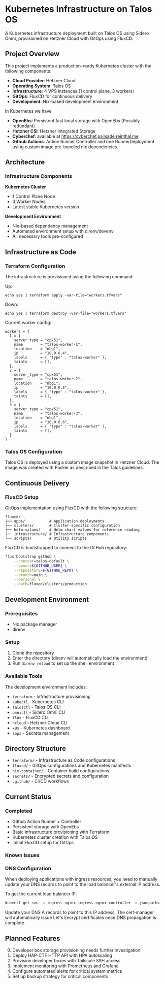 # Kubernetes Infrastructure on Talos OS

A Kubernetes infrastructure deployment built on Talos OS using Sidero Omni, provisioned on Hetzner Cloud with GitOps using FluxCD.

## Project Overview

This project implements a production-ready Kubernetes cluster with the following components:
- **Cloud Provider**: Hetzner Cloud
- **Operating System**: Talos OS
- **Infrastructure**: 4 VPS instances (1 control plane, 3 workers)
- **GitOps**: FluxCD for continuous delivery
- **Development**: Nix-based development environment

In Kubernetes we have

- **OpenEbs**: Persistent fast local storage with OpenEbs (Possibly redundant)
- **Hetzner CSI**: Hetzner Integrated Storage
- **Cyberchef**: available at https://cyberchef.palisade.reinthal.me
- **Github Actions**: Action Runner Controller and one RunnerDeployment using custom image pre-bundled nix dependencies.

## Architecture

### Infrastructure Components

**Kubernetes Cluster**
- 1 Control Plane Node
- 3 Worker Nodes
- Latest stable Kubernetes version

**Development Environment**
- Nix-based dependency management
- Automated environment setup with direnv/devenv
- All necessary tools pre-configured

## Infrastructure as Code

### Terraform Configuration

The infrastructure is provisioned using the following command:


Up:

```
echo yes | terraform apply -var-file="workers.tfvars"
```

Down:

```
echo yes | terraform destroy -var-file="workers.tfvars"
```

Current worker config:

```
workers = {
  1 = {
    server_type = "cpx51",
    name        = "talos-worker-1",
    location    = "nbg1",
    ip          = "10.0.0.4",
    labels      = { "type" : "talos-worker" },
    taints      = [],
  },
  2 = {
    server_type = "cpx51",
    name        = "talos-worker-2",
    location    = "nbg1",
    ip          = "10.0.0.5",
    labels      = { "type" : "talos-worker" },
    taints      = [],
  },
  3 = {
    server_type = "cpx51",
    name        = "talos-worker-3",
    location    = "nbg1",
    ip          = "10.0.0.6",
    labels      = { "type" : "talos-worker" },
    taints      = [],
  }
}

```


### Talos OS Configuration

Talos OS is deployed using a custom image snapshot in Hetzner Cloud. The image was created with Packer as described in the Talos guidelines.

## Continuous Delivery

### FluxCD Setup

GitOps implementation using FluxCD with the following structure:

```
fluxcd/
├── apps/           # Application deployments
├── clusters/       # Cluster-specific configuration
├── helm-values/    # Helm chart values for reference reading
├── infrastructure/ # Infrastructure components
└── scripts/        # Utility scripts
```

FluxCD is bootstrapped to connect to the GitHub repository:

```bash
flux bootstrap github \
    --context=talos-default \
    --owner=${GITHUB_USER} \
    --repository=${GITHUB_REPO} \
    --branch=main \
    --personal \
    --path=fluxcd/clusters/production
```

## Development Environment

### Prerequisites

- Nix package manager
- direnv

### Setup

1. Clone the repository
2. Enter the directory (direnv will automatically load the environment)
3. Run `direnv reload` to set up the shell environment

### Available Tools

The development environment includes:
- `terraform` - Infrastructure provisioning
- `kubectl` - Kubernetes CLI
- `talosctl` - Talos OS CLI
- `omnictl` - Sidero Omni CLI
- `flux` - FluxCD CLI
- `hcloud` - Hetzner Cloud CLI
- `k9s` - Kubernetes dashboard
- `sops` - Secrets management

## Directory Structure

- `terraform/` - Infrastructure as Code configurations
- `fluxcd/` - GitOps configurations and Kubernetes manifests
- `nix-container/` - Container build configurations
- `secrets/` - Encrypted secrets and configuration
- `.github/` - CI/CD workflows

## Current Status

### Completed

- Github Action Runner + Controller
- Persistent storage with OpenEbs
- Basic infrastructure provisioning with Terraform
- Kubernetes cluster creation with Talos OS
- Initial FluxCD setup for GitOps

### Known Issues

### DNS Configuration

When deploying applications with ingress resources, you need to manually update your DNS records to point to the load balancer's external IP address.

To get the current load balancer IP:
```bash
kubectl get svc -n ingress-nginx ingress-nginx-controller -o jsonpath='{.status.loadBalancer.ingress[0].ip}'
```

Update your DNS A records to point to this IP address. The cert-manager will automatically issue Let's Encrypt certificates once DNS propagation is complete.

## Planned Features

0. Developer box storage provisioning needs further investigation
1. Deploy HAP-CTF HTTP API with HPA autoscaling
2. Provision developer boxes with Tailscale SSH access
3. Implement monitoring with Prometheus and Grafana
4. Configure automated alerts for critical system metrics
5. Set up backup strategy for critical components
